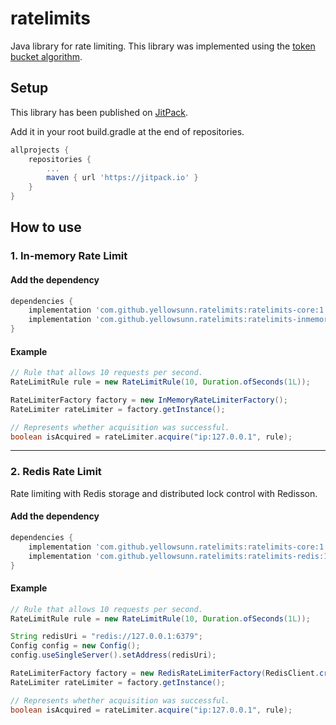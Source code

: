 # ratelimits
Java library for rate limiting. This library was implemented using the [token bucket algorithm](https://en.wikipedia.org/wiki/Token_bucket).


## Setup
This library has been published on [JitPack](https://jitpack.io/#yellowsunn/ratelimits/1.0.0).

Add it in your root build.gradle at the end of repositories.
```gradle
allprojects {
    repositories {
        ...
        maven { url 'https://jitpack.io' }
    }
}
```

## How to use
### 1. In-memory Rate Limit

#### Add the dependency
```gradle
dependencies {
    implementation 'com.github.yellowsunn.ratelimits:ratelimits-core:1.1.0'
    implementation 'com.github.yellowsunn.ratelimits:ratelimits-inmemory:1.1.0'
}
```

#### Example
```java
// Rule that allows 10 requests per second.
RateLimitRule rule = new RateLimitRule(10, Duration.ofSeconds(1L));

RateLimiterFactory factory = new InMemoryRateLimiterFactory();
RateLimiter rateLimiter = factory.getInstance();

// Represents whether acquisition was successful.
boolean isAcquired = rateLimiter.acquire("ip:127.0.0.1", rule);
```
---
### 2. Redis Rate Limit
Rate limiting with Redis storage and distributed lock control with Redisson.

#### Add the dependency
```gradle
dependencies {
    implementation 'com.github.yellowsunn.ratelimits:ratelimits-core:1.1.0'
    implementation 'com.github.yellowsunn.ratelimits:ratelimits-redis:1.1.0'
}
```

#### Example
```java
// Rule that allows 10 requests per second.
RateLimitRule rule = new RateLimitRule(10, Duration.ofSeconds(1L));

String redisUri = "redis://127.0.0.1:6379";
Config config = new Config();
config.useSingleServer().setAddress(redisUri);

RateLimiterFactory factory = new RedisRateLimiterFactory(RedisClient.create(redisUri), Redisson.create(config));
RateLimiter rateLimiter = factory.getInstance();

// Represents whether acquisition was successful.
boolean isAcquired = rateLimiter.acquire("ip:127.0.0.1", rule);
```
